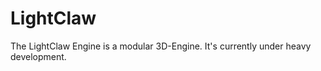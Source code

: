 LightClaw
========================

The LightClaw Engine is a modular 3D-Engine. It's currently under heavy development.
